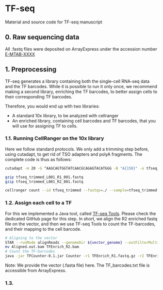 # TF-seq
Material and source code for TF-seq manuscript

## 0. Raw sequencing data
All .fastq files were deposited on ArrayExpress under the accession number [E-MTAB-XXXX](https://www.ebi.ac.uk/biostudies/arrayexpress/studies/E-MTAB-XXXX)

## 1. Preprocessing
TF-seq generates a library containing both the single-cell RNA-seq data and the TF barcodes. While it is possible to run it only once, we recommend making a second library, enriching the TF barcodes, to better assign cells to their corresponding TF barcodes.

Therefore, you would end up with two libraries:
- A standard 10x library, to be analyzed with cellranger
- An enriched library, containing cell barcodes and TF barcodes, that you will use for assigning TF to cells.

### 1.1. Running CellRanger on the 10x library
Here we follow standard protocols. We only add a trimming step before, using cutadapt, to get rid of TSO adapters and polyA fragments. The complete code is thus as follows:

```bash
cutadapt -m 20 -G ^AAGCAGTGGTATCAACGCAGAGTACATGGG -B "A{150}" -o tfseq_trimmed_L001_R1_001.fastq -p tfseq_trimmed_L001_R2_001.fastq tfseq_L001_R1_001.fastqz $tfseq_L001_R2_001.fastqz

gzip tfseq_trimmed_L001_R1_001.fastq
gzip tfseq_trimmed_L001_R2_001.fastq

cellranger count --id tfseq_trimmed --fastqs=./ --sample=tfseq_trimmed --transcriptome=${whatever_10x_genome_plus_vector} --nosecondary
```

### 1.2. Assign each cell to a TF
For this we implemented a Java tool, called [TF-seq Tools](https://github.com/DeplanckeLab/TFseqTools/). Please check the dedicated GitHub page for this step.
In short, we align the R2 enriched fastq file on the vector, and then we use TF-seq Tools to count the TF-barcodes, and their mapping to the cell barcode.

```bash
# Aligning to the vector
STAR --runMode alignReads --genomeDir ${vector_genome} --outFilterMultimapNmax 1 --readFilesCommand zcat --outSAMtype BAM Unsorted --readFilesIn TFEnrich_R2.fastq.gz
mv Aligned.out.bam TFEnrich_R2.bam
# Count the TF-barcodes
java -jar TFCounter-0.1.jar Counter -r1 TFEnrich_R1.fastq.gz -r2 TFEnrich_R2.bam -tf TF_barcodes.txt -p BU -UMI 12 -BC 16
```

Note: We provide the vector (.fasta file) here. The TF_barcodes.txt file is accessible from ArrayExpress.

### 1.3.
